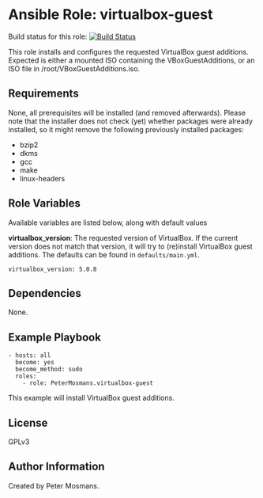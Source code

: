 Ansible Role: virtualbox-guest
=====================

Build status for this role: [![Build Status](https://travis-ci.org/PeterMosmans/ansible-role-virtualbox-guest.svg)](https://travis-ci.org/PeterMosmans/ansible-role-virtualbox-guest)


This role installs and configures the requested VirtualBox guest additions. Expected is either a mounted ISO containing the VBoxGuestAdditions, or an ISO file in /root/VBoxGuestAdditions.iso.

Requirements
------------

None, all prerequisites will be installed (and removed afterwards). Please note that the installer does not check (yet) whether packages were already installed, so it might remove the following previously installed packages:

  - bzip2
  - dkms
  - gcc
  - make
  - linux-headers


Role Variables
--------------

Available variables are listed below, along with default values


**virtualbox_version**: The requested version of VirtualBox. If the current version does not match that version, it will try to (re)install VirtualBox guest additions. The defaults can be found in ```defaults/main.yml```.
```
virtualbox_version: 5.0.8
```


Dependencies
------------

None.



Example Playbook
----------------
```
- hosts: all
  become: yes
  become_method: sudo
  roles:
    - role: PeterMosmans.virtualbox-guest
```
This example will install VirtualBox guest additions.


License
-------

GPLv3


Author Information
------------------

Created by Peter Mosmans.
